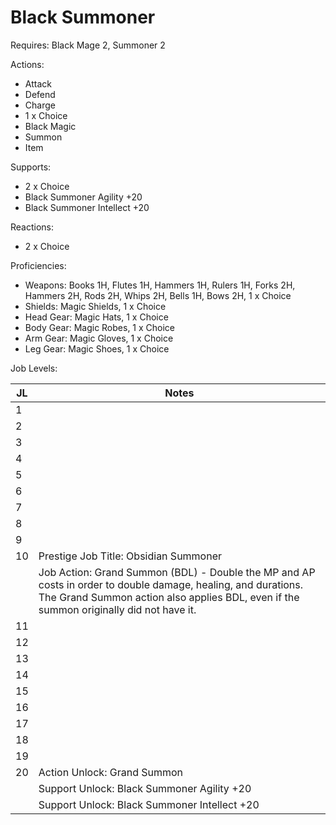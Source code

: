# Black Summoner

Requires: Black Mage 2, Summoner 2

Actions:

- Attack
- Defend
- Charge
- 1 x Choice
- Black Magic
- Summon
- Item

Supports:

- 2 x Choice
- Black Summoner Agility +20
- Black Summoner Intellect +20

Reactions:

- 2 x Choice

Proficiencies:

- Weapons: Books 1H, Flutes 1H, Hammers 1H, Rulers 1H, Forks 2H, Hammers 2H, Rods 2H, Whips 2H, Bells 1H, Bows 2H, 1 x Choice
- Shields: Magic Shields, 1 x Choice
- Head Gear: Magic Hats, 1 x Choice
- Body Gear: Magic Robes, 1 x Choice
- Arm Gear: Magic Gloves, 1 x Choice
- Leg Gear: Magic Shoes, 1 x Choice

Job Levels:

| JL | Notes |
| --- | --- |
| 1 | 
| 2 | 
| 3 | 
| 4 | 
| 5 | 
| 6 | 
| 7 | 
| 8 | 
| 9 | 
| 10 | Prestige Job Title: Obsidian Summoner
|    | Job Action: Grand Summon (BDL) - Double the MP and AP costs in order to double damage, healing, and durations. The Grand Summon action also applies BDL, even if the summon originally did not have it.
| 11 | 
| 12 | 
| 13 | 
| 14 | 
| 15 | 
| 16 | 
| 17 | 
| 18 | 
| 19 | 
| 20 | Action Unlock: Grand Summon
|    | Support Unlock: Black Summoner Agility +20
|    | Support Unlock: Black Summoner Intellect +20

